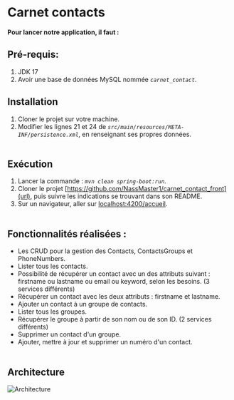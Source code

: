 # Carnet contacts <br>

**Pour lancer notre application, il faut :**

## Pré-requis:
1. JDK 17
2. Avoir une base de données MySQL nommée *`carnet_contact`*.

## Installation
1. Cloner le projet sur votre machine.
2. Modifier les lignes 21 et 24 de *`src/main/resources/META-INF/persistence.xml`*, en renseignant ses propres données. <br><br>

## Exécution
1. Lancer la commande : *`mvn clean spring-boot:run`*.
2. Cloner le projet [https://github.com/NassMaster1/carnet_contact_front](url), puis suivre les indications se trouvant dans son README. 
3. Sur un navigateur, aller sur [localhost:4200/accueil](url). <br><br>


## **Fonctionnalités réalisées :** <br>
- Les CRUD pour la gestion des Contacts, ContactsGroups et PhoneNumbers.
- Lister tous les contacts.
- Possibilité de récupérer un contact avec un des attributs suivant : firstname ou lastname ou email ou keyword, selon les besoins. (3 services différents)
- Récupérer un contact avec les deux attributs : firstname et lastname.
- Ajouter un contact à un groupe de contacts.
- Lister tous les groupes.
- Récupérer le groupe à partir de son nom ou de son ID. (2 services différents)
- Supprimer un contact d'un groupe.
- Ajouter, mettre à jour et supprimer un numéro d'un contact. <br><br>


## Architecture 
![Architecture](https://user-images.githubusercontent.com/70312284/213913820-c7e6e0e2-f823-462f-99bf-586c97b4bd7f.png) <br><br>

